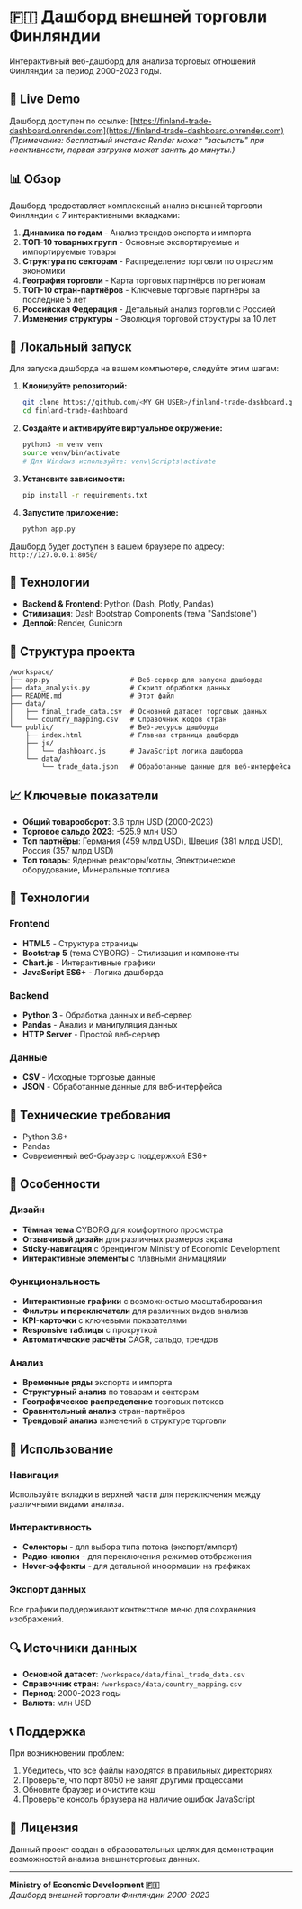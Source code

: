 # 🇫🇮 Дашборд внешней торговли Финляндии

Интерактивный веб-дашборд для анализа торговых отношений Финляндии за период 2000-2023 годы.

## 🚀 Live Demo

Дашборд доступен по ссылке: [https://finland-trade-dashboard.onrender.com](https://finland-trade-dashboard.onrender.com)
*(Примечание: бесплатный инстанс Render может "засыпать" при неактивности, первая загрузка может занять до минуты.)*

## 📊 Обзор

Дашборд предоставляет комплексный анализ внешней торговли Финляндии с 7 интерактивными вкладками:

1. **Динамика по годам** - Анализ трендов экспорта и импорта
2. **ТОП-10 товарных групп** - Основные экспортируемые и импортируемые товары
3. **Структура по секторам** - Распределение торговли по отраслям экономики
4. **География торговли** - Карта торговых партнёров по регионам
5. **ТОП-10 стран-партнёров** - Ключевые торговые партнёры за последние 5 лет
6. **Российская Федерация** - Детальный анализ торговли с Россией
7. **Изменения структуры** - Эволюция торговой структуры за 10 лет

## 🔧 Локальный запуск

Для запуска дашборда на вашем компьютере, следуйте этим шагам:

1.  **Клонируйте репозиторий:**
    ```bash
    git clone https://github.com/<MY_GH_USER>/finland-trade-dashboard.git
    cd finland-trade-dashboard
    ```

2.  **Создайте и активируйте виртуальное окружение:**
    ```bash
    python3 -m venv venv
    source venv/bin/activate
    # Для Windows используйте: venv\Scripts\activate
    ```

3.  **Установите зависимости:**
    ```bash
    pip install -r requirements.txt
    ```

4.  **Запустите приложение:**
    ```bash
    python app.py
    ```

Дашборд будет доступен в вашем браузере по адресу: `http://127.0.0.1:8050/`

## 🎨 Технологии

-   **Backend & Frontend**: Python (Dash, Plotly, Pandas)
-   **Стилизация**: Dash Bootstrap Components (тема "Sandstone")
-   **Деплой**: Render, Gunicorn

## 📁 Структура проекта

```
/workspace/
├── app.py                    # Веб-сервер для запуска дашборда
├── data_analysis.py          # Скрипт обработки данных
├── README.md                 # Этот файл
├── data/
│   ├── final_trade_data.csv  # Основной датасет торговых данных
│   └── country_mapping.csv   # Справочник кодов стран
└── public/                   # Веб-ресурсы дашборда
    ├── index.html            # Главная страница дашборда
    ├── js/
    │   └── dashboard.js      # JavaScript логика дашборда
    └── data/
        └── trade_data.json   # Обработанные данные для веб-интерфейса
```

## 📈 Ключевые показатели

- **Общий товарооборот**: 3.6 трлн USD (2000-2023)
- **Торговое сальдо 2023**: -525.9 млн USD
- **Топ партнёры**: Германия (459 млрд USD), Швеция (381 млрд USD), Россия (357 млрд USD)
- **Топ товары**: Ядерные реакторы/котлы, Электрическое оборудование, Минеральные топлива

## 🎨 Технологии

### Frontend
- **HTML5** - Структура страницы
- **Bootstrap 5** (тема CYBORG) - Стилизация и компоненты
- **Chart.js** - Интерактивные графики
- **JavaScript ES6+** - Логика дашборда

### Backend
- **Python 3** - Обработка данных и веб-сервер
- **Pandas** - Анализ и манипуляция данных
- **HTTP Server** - Простой веб-сервер

### Данные
- **CSV** - Исходные торговые данные
- **JSON** - Обработанные данные для веб-интерфейса

## 🔧 Технические требования

- Python 3.6+
- Pandas
- Современный веб-браузер с поддержкой ES6+

## 🌟 Особенности

### Дизайн
- **Тёмная тема** CYBORG для комфортного просмотра
- **Отзывчивый дизайн** для различных размеров экрана
- **Sticky-навигация** с брендингом Ministry of Economic Development
- **Интерактивные элементы** с плавными анимациями

### Функциональность
- **Интерактивные графики** с возможностью масштабирования
- **Фильтры и переключатели** для различных видов анализа
- **KPI-карточки** с ключевыми показателями
- **Responsive таблицы** с прокруткой
- **Автоматические расчёты** CAGR, сальдо, трендов

### Анализ
- **Временные ряды** экспорта и импорта
- **Структурный анализ** по товарам и секторам
- **Географическое распределение** торговых потоков
- **Сравнительный анализ** стран-партнёров
- **Трендовый анализ** изменений в структуре торговли

## 📝 Использование

### Навигация
Используйте вкладки в верхней части для переключения между различными видами анализа.

### Интерактивность
- **Селекторы** - для выбора типа потока (экспорт/импорт)
- **Радио-кнопки** - для переключения режимов отображения
- **Hover-эффекты** - для детальной информации на графиках

### Экспорт данных
Все графики поддерживают контекстное меню для сохранения изображений.

## 🔍 Источники данных

- **Основной датасет**: `/workspace/data/final_trade_data.csv`
- **Справочник стран**: `/workspace/data/country_mapping.csv`
- **Период**: 2000-2023 годы
- **Валюта**: млн USD

## 📞 Поддержка

При возникновении проблем:

1. Убедитесь, что все файлы находятся в правильных директориях
2. Проверьте, что порт 8050 не занят другими процессами
3. Обновите браузер и очистите кэш
4. Проверьте консоль браузера на наличие ошибок JavaScript

## 📄 Лицензия

Данный проект создан в образовательных целях для демонстрации возможностей анализа внешнеторговых данных.

---

**Ministry of Economic Development 🇫🇮**  
*Дашборд внешней торговли Финляндии 2000-2023*
